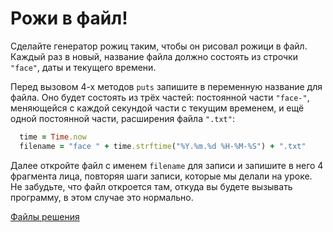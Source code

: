 # Рожи в файл!

Сделайте генератор рожиц таким, чтобы он рисовал рожици в файл.
Каждый раз в новый, название файла должно состоять из строчки `"face"`, даты и текущего времени.

<div class="rubyrush-task-hint">

Перед вызовом 4-х методов `puts` запишите в переменную название для файла. Оно будет состоять из трёх частей: постоянной части `"face-"`, меняющейся с каждой секундой части с текущим временем, и ещё одной постоянной части, расширения файла `".txt"`:

```ruby
  time = Time.now
  filename = "face " + time.strftime("%Y.%m.%d %H-%M-%S") + ".txt"
```

Далее откройте файл с именем `filename` для записи и запишите в него 4 фрагмента лица, повторяя шаги записи, которые мы делали на уроке. Не забудьте, что файл откроется там, откуда вы будете вызывать программу, в этом случае это нормально.

</div>


<div class="rubyrush-task-answer">

<p>
<a href="https://github.com/aristofun/rubyrush-path/tree/master/steps/write-files-02/solution/" class="rubyrush-task-solution-link">Файлы решения</a>
</p>

</div>
